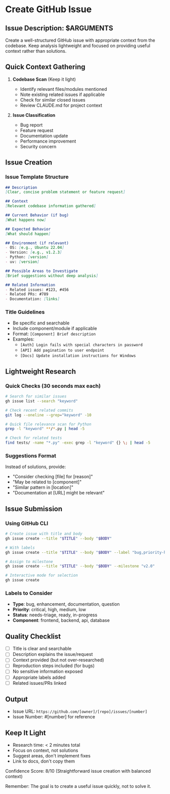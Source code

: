 # Create GitHub Issue

## Issue Description: $ARGUMENTS

Create a well-structured GitHub issue with appropriate context from the codebase. Keep analysis lightweight and focused on providing useful context rather than solutions.

## Quick Context Gathering

1. **Codebase Scan** (Keep it light)
   - Identify relevant files/modules mentioned
   - Note existing related issues if applicable
   - Check for similar closed issues
   - Review CLAUDE.md for project context

2. **Issue Classification**
   - Bug report
   - Feature request
   - Documentation update
   - Performance improvement
   - Security concern

## Issue Creation

### Issue Template Structure
```markdown
## Description
[Clear, concise problem statement or feature request]

## Context
[Relevant codebase information gathered]

## Current Behavior (if bug)
[What happens now]

## Expected Behavior
[What should happen]

## Environment (if relevant)
- OS: [e.g., Ubuntu 22.04]
- Version: [e.g., v1.2.3]
- Python: [version]
- uv: [version]

## Possible Areas to Investigate
[Brief suggestions without deep analysis]

## Related Information
- Related issues: #123, #456
- Related PRs: #789
- Documentation: [links]
```

### Title Guidelines
- Be specific and searchable
- Include component/module if applicable
- Format: `[Component] Brief description`
- Examples:
  - `[Auth] Login fails with special characters in password`
  - `[API] Add pagination to user endpoint`
  - `[Docs] Update installation instructions for Windows`

## Lightweight Research

### Quick Checks (30 seconds max each)
```bash
# Search for similar issues
gh issue list --search "keyword"

# Check recent related commits
git log --oneline --grep="keyword" -10

# Quick file relevance scan for Python
grep -l "keyword" **/*.py | head -5

# Check for related tests
find tests/ -name "*.py" -exec grep -l "keyword" {} \; | head -5
```

### Suggestions Format
Instead of solutions, provide:
- "Consider checking [file] for [reason]"
- "May be related to [component]"
- "Similar pattern in [location]"
- "Documentation at [URL] might be relevant"

## Issue Submission

### Using GitHub CLI
```bash
# Create issue with title and body
gh issue create --title "$TITLE" --body "$BODY"

# With labels
gh issue create --title "$TITLE" --body "$BODY" --label "bug,priority-high"

# Assign to milestone
gh issue create --title "$TITLE" --body "$BODY" --milestone "v2.0"

# Interactive mode for selection
gh issue create
```

### Labels to Consider
- **Type**: bug, enhancement, documentation, question
- **Priority**: critical, high, medium, low
- **Status**: needs-triage, ready, in-progress
- **Component**: frontend, backend, api, database

## Quality Checklist
- [ ] Title is clear and searchable
- [ ] Description explains the issue/request
- [ ] Context provided (but not over-researched)
- [ ] Reproduction steps included (for bugs)
- [ ] No sensitive information exposed
- [ ] Appropriate labels added
- [ ] Related issues/PRs linked

## Output
- Issue URL: `https://github.com/[owner]/[repo]/issues/[number]`
- Issue Number: #[number] for reference

## Keep It Light
- Research time: < 2 minutes total
- Focus on context, not solutions
- Suggest areas, don't implement fixes
- Link to docs, don't copy them

Confidence Score: 8/10 (Straightforward issue creation with balanced context)

Remember: The goal is to create a useful issue quickly, not to solve it.